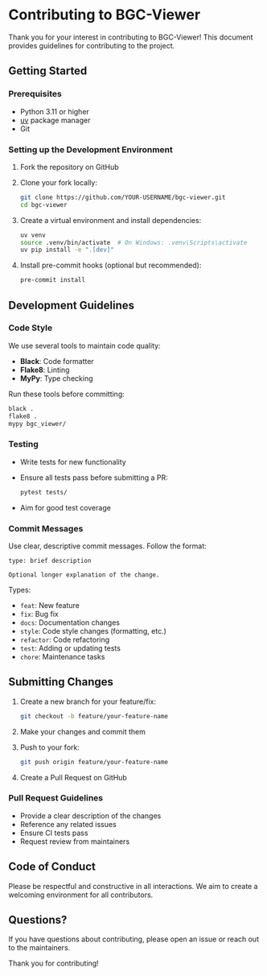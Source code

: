 # Contributing to BGC-Viewer

Thank you for your interest in contributing to BGC-Viewer! This document provides guidelines for contributing to the project.

## Getting Started

### Prerequisites

- Python 3.11 or higher
- [uv](https://github.com/astral-sh/uv) package manager
- Git

### Setting up the Development Environment

1. Fork the repository on GitHub
2. Clone your fork locally:

   ```bash
   git clone https://github.com/YOUR-USERNAME/bgc-viewer.git
   cd bgc-viewer
   ```

3. Create a virtual environment and install dependencies:

   ```bash
   uv venv
   source .venv/bin/activate  # On Windows: .venv\Scripts\activate
   uv pip install -e ".[dev]"
   ```

4. Install pre-commit hooks (optional but recommended):

   ```bash
   pre-commit install
   ```

## Development Guidelines

### Code Style

We use several tools to maintain code quality:

- **Black**: Code formatter
- **Flake8**: Linting
- **MyPy**: Type checking

Run these tools before committing:

```bash
black .
flake8 .
mypy bgc_viewer/
```

### Testing

- Write tests for new functionality
- Ensure all tests pass before submitting a PR:

  ```bash
  pytest tests/
  ```

- Aim for good test coverage

### Commit Messages

Use clear, descriptive commit messages. Follow the format:

```text
type: brief description

Optional longer explanation of the change.
```

Types:

- `feat`: New feature
- `fix`: Bug fix
- `docs`: Documentation changes
- `style`: Code style changes (formatting, etc.)
- `refactor`: Code refactoring
- `test`: Adding or updating tests
- `chore`: Maintenance tasks

## Submitting Changes

1. Create a new branch for your feature/fix:

   ```bash
   git checkout -b feature/your-feature-name
   ```

2. Make your changes and commit them
3. Push to your fork:

   ```bash
   git push origin feature/your-feature-name
   ```

4. Create a Pull Request on GitHub

### Pull Request Guidelines

- Provide a clear description of the changes
- Reference any related issues
- Ensure CI tests pass
- Request review from maintainers

## Code of Conduct

Please be respectful and constructive in all interactions. We aim to create a welcoming environment for all contributors.

## Questions?

If you have questions about contributing, please open an issue or reach out to the maintainers.

Thank you for contributing!
